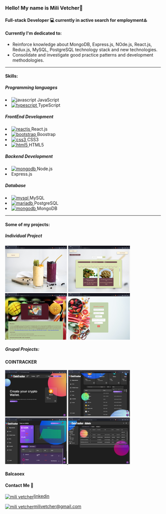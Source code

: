 

<!--
**milivetcher/milivetcher** is a ✨ _special_ ✨ repository because its `README.md` (this file) appears on your GitHub profile.

Here are some ideas to get you started:

- 🔭 I’m currently working on ...
- 🌱 I’m currently learning ...
- 👯 I’m looking to collaborate on ...
- 🤔 I’m looking for help with ...
- 💬 Ask me about ...
- 📫 How to reach me: ...
- 😄 Pronouns: ...
- ⚡ Fun fact: ...
-->
### Hello! My name is Mili Vetcher👋
#### Full-stack Developer 💻 currently in **active search** for employment♨️




#### Currently I'm dedicated to:


- Reinforce knowledge about MongoDB, Express.js, NOde.js, React.js, Redux.js, MySQL, PostgreSQL technology stack and new technologies.
- Consolidate and investigate good practice patterns and development methodologies.

___



#### Skills:


##### Programming languages


<li> <img src="https://upload.wikimedia.org/wikipedia/commons/thumb/9/99/Unofficial_JavaScript_logo_2.svg/512px-Unofficial_JavaScript_logo_2.svg.png" alt="javascript" width="25" height="25"/></a> JavaScript</li> <li> <a href="https://www.typescriptlang.org/" target="_blank"> <img src="https://cdn.worldvectorlogo.com/logos/typescript-2.svg" alt="typescript" width="25" height="25"/> </a> TypeScript</a>





##### FrontEnd Development


<li>
<a href="https://reactjs.org/" target="_blank"> <img src="https://upload.wikimedia.org/wikipedia/commons/thumb/a/a7/React-icon.svg/2300px-React-icon.svg.png" alt="reactjs" width="29" height="25"/> </a>React.js</li> <li><a href="https://getbootstrap.com" target="_blank"> <img src="https://brandslogos.com/wp-content/uploads/thumbs/bootstrap-logo-vector.svg" alt="bootstrap" width="25" height="25"/> </a> Boostrap</li> <li><a href="https://www.w3schools.com/css/" target="_blank"> <img src="https://www.kindpng.com/picc/m/464-4640184_css3-png-download-css-icon-transparent-png.png" alt="css3" width="25" height="25"/> </a> CSS3 </li> <li> <a href="https://www.w3.org/html/" target="_blank"> <img src="https://cdn.iconscout.com/icon/free/png-256/html5-40-1175193.png" alt="html5" width="30" height="30"/> </a> HTML5</li>


##### Backend Development
<p align="left"> <li>
<a href="https://nodejs.org/en//" target="_blank"> <img src="https://cdn.pixabay.com/photo/2015/04/23/17/41/node-js-736399_1280.png" alt="mongodb" width="50" height="25"/> </a> Node.js</li> <li><a href="https://expressjs.com" target="_blank"> </a> Express.js</li>
</p>



##### Database
<p align="left"> <li>
<a href="https://www.mysql.com/" target="_blank"> <img src="https://cdn-icons-png.flaticon.com/512/5968/5968313.png" alt="mysql" width="40" height="40"/> </a> MySQL</li><li>
<a href="https://mariadb.org/" target="_blank"> <img src="https://upload.wikimedia.org/wikipedia/commons/thumb/2/29/Postgresql_elephant.svg/1200px-Postgresql_elephant.svg.png" alt="mariadb" width="25" height="25"/> </a> PostgreSQL</li><li><a href="https://www.mongodb.com/es" target="_blank"> <img src="https://www.pngitem.com/pimgs/m/385-3850320_png-transparent-mongodb-icon-mongodb-logo-png-download.png" alt="mongodb" width="40" height="40"/> </a> MongoDB
 </li>
 </p>


_____


#### Some of my projects:
##### Individual Project
<a href="https://youtu.be/eWT2gFe_i_c" target="_blank"> <img src="https://github.com/milivetcher/milivetcher/blob/main/images/Imagen1.png" width="200" height="150"/></a>  <a href="https://youtu.be/eWT2gFe_i_c" target="_blank"> <img src="https://github.com/milivetcher/milivetcher/blob/main/images/Imagen2.png" width="200" height="150"/></a>  <a href="https://youtu.be/eWT2gFe_i_c" target="_blank"> <img src="https://github.com/milivetcher/milivetcher/blob/main/images/Imagen3.png" width="200" height="150"/></a>   <a href="https://youtu.be/eWT2gFe_i_c" target="_blank"> <img src="https://github.com/milivetcher/milivetcher/blob/main/images/Imagen4.png" width="200" height="150"/></a> 

##### Grupal Projects:
#### COINTRACKER
  <a href="https://pf-03-cointracker.vercel.app/"> <img src="https://github.com/milivetcher/milivetcher/blob/main/images/1.png" width="200" height="150"/></a> <a href="https://pf-03-cointracker.vercel.app/" target="_blank"> <img src="https://github.com/milivetcher/milivetcher/blob/main/images/4.png" width="200" height="150"/></a>  <a href="https://pf-03-cointracker.vercel.app/" target="_blank"> <img src="https://github.com/milivetcher/milivetcher/blob/main/images/7.png" width="200" height="150"/></a><a href="https://pf-03-cointracker.vercel.app/" target="_blank"> <img src="https://github.com/milivetcher/milivetcher/blob/main/images/11.png" width="200" height="150"/></a>
#### Balcaoex
  




#### Contact Me 📲




<a href="https://www.linkedin.com/in/milagros-vetcher-369b01123/" target="blank"><img align="center" src="https://cdn-icons-png.flaticon.com/512/174/174857.png" alt="mili vetcher" height="30" width="30" />linkedin</a>


<a href="mailto:milivetchergmail.com " target="blank"><img align="center" src="https://logodownload.org/wp-content/uploads/2018/03/gmail-logo-16.png" alt="mili vetcher" height="30" width="40" />milivetcher@gmail.com</a>
</p>

